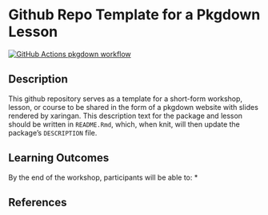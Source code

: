 
<!-- README.md is generated from README.Rmd. Please edit that file -->

# Github Repo Template for a Pkgdown Lesson

<!-- badges: start -->

[![GitHub Actions pkgdown
workflow](https://github.com/uf-repro/lesson-template/workflows/pkgdown/badge.svg)](https://github.com/uf-repro/lesson-template/actions?query=workflow%3Apkgdown)

<!-- badges: end -->

## Description

This github repository serves as a template for a short-form workshop,
lesson, or course to be shared in the form of a pkgdown website with
slides rendered by xaringan. This description text for the package and
lesson should be written in `README.Rmd`, which, when knit, will then
update the package’s `DESCRIPTION` file.

## Learning Outcomes

By the end of the workshop, participants will be able to: \*

## References
